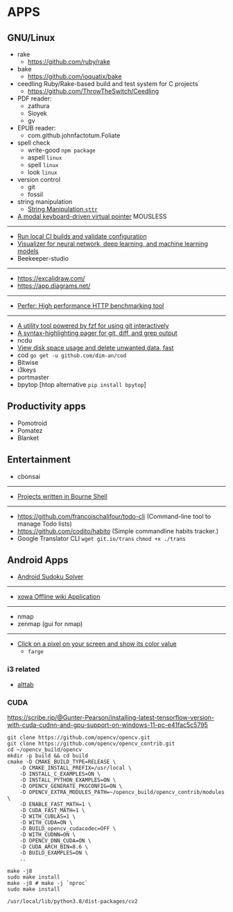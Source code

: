 # APPS

## GNU/Linux
- rake
    - https://github.com/ruby/rake
- bake
    - https://github.com/ioquatix/bake
- ceedling
    Ruby/Rake-based build and test system for C projects
    - https://github.com/ThrowTheSwitch/Ceedling
- PDF reader:
    - zathura
    - Sioyek
    - gv
- EPUB reader:
    - com.github.johnfactotum.Foliate
- spell check
    - write-good  `npm package`
    - aspell      `linux`
    - spell       `linux`
    - look        `linux`
- version control
    - git
    - fossil
- string manipulation
    - [String Manipulation `sttr`](https://snapcraft.io/sttr)
- [A modal keyboard-driven virtual pointer](https://github.com/rvaiya/warpd) MOUSLESS

------------------------------------------------------------------------

- [Run local CI builds and validate configuration](https://snapcraft.io/circleci)
- [Visualizer for neural network, deep learning, and machine learning models](https://snapcraft.io/netron)
- Beekeeper-studio

------------------------------------------------------------------------
- https://excalidraw.com/
- https://app.diagrams.net/


------------------------------------------------------------------------
- [Perfer: High performance HTTP benchmarking tool](https://github.com/ohler55/perfer)

------------------------------------------------------------------------
- [A utility tool powered by fzf for using git interactively](https://github.com/wfxr/forgit)
- [A syntax-highlighting pager for git, diff, and grep output](https://github.com/dandavison/delta)
- ncdu
- [View disk space usage and delete unwanted data, fast](https://github.com/Byron/dua-cli)
- cod `go get -u github.com/dim-an/cod`
- Bitwise
- i3keys
- portmaster
- bpytop [htop alternative `pip install bpytop`]

## Productivity apps
- Pomotroid
- Pomatez
- Blanket

## Entertainment
- cbonsai


------------------------------------------------------------------------
- [Projects written in Bourne Shell](https://github.com/terminalforlife/Extra)
------------------------------------------------------------------------

- https://github.com/francoischalifour/todo-cli (Command-line tool to manage Todo lists)
- https://github.com/codito/habito (Simple commandline habits tracker.)
- Google Translator CLI
      `wget git.io/trans`
      `chmod +x ./trans`

## Android Apps
- [Android Sudoku Solver](https://github.com/hypertensiune/Android-Sudoku-Solver-OCR)

------------------------------------------------------------------------

- [xowa Offline wiki Application](https://github.com/gnosygnu/xowa)




------------------------------------------------------------------------
- nmap
- zenmap (gui for nmap)


------------------------------------------------------------------------
- [Click on a pixel on your screen and show its color value](https://github.com/uunnxx/farge)
    - `farge`


### i3 related
- [alttab](https://github.com/sagb/alttab)


### CUDA
https://scribe.rip/@Gunter-Pearson/installing-latest-tensorflow-version-with-cuda-cudnn-and-gpu-support-on-windows-11-pc-e41fac5c5795

```
git clone https://github.com/opencv/opencv.git
git clone https://github.com/opencv/opencv_contrib.git
cd ~/opencv_build/opencv
mkdir -p build && cd build
cmake -D CMAKE_BUILD_TYPE=RELEASE \
    -D CMAKE_INSTALL_PREFIX=/usr/local \
    -D INSTALL_C_EXAMPLES=ON \
    -D INSTALL_PYTHON_EXAMPLES=ON \
    -D OPENCV_GENERATE_PKGCONFIG=ON \
    -D OPENCV_EXTRA_MODULES_PATH=~/opencv_build/opencv_contrib/modules \
    -D ENABLE_FAST_MATH=1 \
    -D CUDA_FAST_MATH=1 \
    -D WITH_CUBLAS=1 \
    -D WITH_CUDA=ON \
    -D BUILD_opencv_cudacodec=OFF \
    -D WITH_CUDNN=ON \
    -D OPENCV_DNN_CUDA=ON \
    -D CUDA_ARCH_BIN=8.6 \
    -D BUILD_EXAMPLES=ON \
    ..

make -j8
sudo make install
make -j8 # make -j `nproc`
sudo make install
```

`/usr/local/lib/python3.8/dist-packages/cv2`

